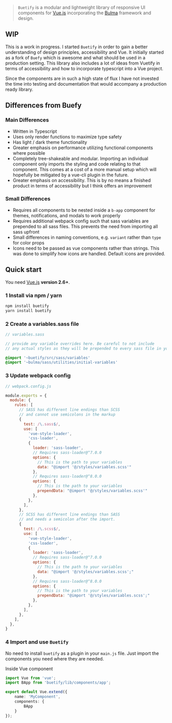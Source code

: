 
> `Buetify` is a modular and lightweight library of responsive UI components for [Vue.js](https://vuejs.org/) incorporating the [Bulma](http://bulma.io/) framework and design.

## WIP
This is a work in progress. I started `Buetify` in order to gain a better understanding of design principles, accessibility and Vue.
It initially started as a fork of `Buefy` which is awesome and what should be used in a production setting. This library also includes a lot of ideas
from Vuetify in terms of accessibility and how to incorporate typescript into a Vue project. 

Since the components are in such a high state of flux I have not invested the time into testing and documentation that would accompany a production ready library.

## Differences from Buefy

### Main Differences
* Written in Typescript
* Uses only render functions to maximize type safety
* Has light / dark theme functionality
* Greater emphasis on performance utilizing functional components where possible
* Completely tree-shakeable and modular. Importing an individual component only imports the styling and code relating to that component. This comes at a cost of a more manual setup which will hopefully be mitigated by a vue-cli plugin in the future.
* Greater emphasis on accessibility. This is by no means a finished product in terms of accessibility but I think offers an improvement

### Small Differences
* Requires all components to be nested inside a `b-app` component for themes, notifications, and modals to work properly
* Requires additional webpack config such that sass variables are prepended to all sass files. This prevents the need from importing all sass upfront
* Small differences in naming conventions, e.g. `variant` rather than `type` for color props
* Icons need to be passed as vue components rather than strings. This was done to simplify how icons are handled. Default icons are provided.

## Quick start

You need [Vue.js](https://vuejs.org/) **version 2.6+**.

### 1 Install via npm / yarn

```bash
npm install buetify
yarn install buetify
```

### 2 Create a variables.sass file
```sass
// variables.sass

// provide any variable overrides here. Be careful to not include 
// any actual styles as they will be prepended to every sass file in your bundle.

@import '~buetify/src/sass/variables'
@import '~bulma/sass/utilities/initial-variables'

```

### 3 Update webpack config
```javascript
// webpack.config.js

module.exports = {
  module: {
    rules: [
      // SASS has different line endings than SCSS
      // and cannot use semicolons in the markup
      {
        test: /\.sass$/,
        use: [
          'vue-style-loader',
          'css-loader',
          {
            loader: 'sass-loader',
            // Requires sass-loader@^7.0.0
            options: {
              // This is the path to your variables
              data: "@import '@/styles/variables.scss'"
            },
            // Requires sass-loader@^8.0.0
            options: {
              // This is the path to your variables
              prependData: "@import '@/styles/variables.scss'"
            },
          },
        ],
      },
      // SCSS has different line endings than SASS
      // and needs a semicolon after the import.
      {
        test: /\.scss$/,
        use: [
          'vue-style-loader',
          'css-loader',
          {
            loader: 'sass-loader',
            // Requires sass-loader@^7.0.0
            options: {
              // This is the path to your variables
              data: "@import '@/styles/variables.scss';"
            },
            // Requires sass-loader@^8.0.0
            options: {
              // This is the path to your variables
              prependData: "@import '@/styles/variables.scss';"
            },
          },
        ],
      },
    ],
  },
}
```

### 4 Import and use `Buetify`

No need to install `buetify` as a plugin in your `main.js` file. Just import the components you need where they are needed.

Inside Vue component
```typescript
import Vue from 'vue';
import BApp from 'buetify/lib/components/app';

export default Vue.extend({
    name: 'MyComponent',
    components: {
    	BApp
    }
});

```

